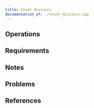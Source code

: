 ```yaml
---
title: Count divisors
documentation_of: ./count_divisors.cpp
---
```


## Operations

## Requirements

## Notes

## Problems

## References
